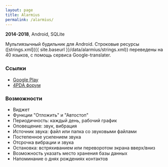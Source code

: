 ```yaml
---
layout: page
title: Alarmius
permalink: /alarmius/
---
```


<b>2014-2018</b>, Android, SQLite

Мультиязычный будильник для Android. Строковые ресурсы ([strings.xml]({{ site.baseurl }}/data/alarmius/strings.xml)) переведены на 40 языков, с помощь сервиса Google-translater.

### Ссылки
* <a href="https://play.google.com/store/apps/details?id=com.gmail.sikambr.alarmius">Google Play</a>
* <a href="http://4pda.ru/forum/index.php?showtopic=610308">4PDA форум</a>

### Возможности
* Виджет
* Функции "Отложить" и "Автостоп"
* Периодичность: каждый день, рабочий график
* Оповещение: звук, вибрация
* Источник звука: файл или папка со звуковыми файлами
* Постепенное усилением звука
* Отсрочка вибрации и звука
* Остановка: встряхиванием или переворотом экрана вверх/вниз
* Возможность указать место хранения базы данных
* Напоминание о днях рождениях контактов
